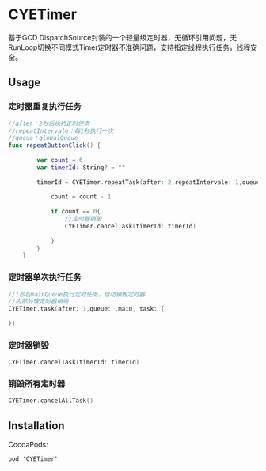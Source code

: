 # CYETimer
基于GCD DispatchSource封装的一个轻量级定时器，无循环引用问题，无RunLoop切换不同模式Timer定时器不准确问题，支持指定线程执行任务，线程安全。
## Usage


### 定时器重复执行任务
~~~swift
//after：2秒后执行定时任务
//repeatIntervale：每1秒执行一次
//queue：globalQueue
func repeatButtonClick() {
        
        var count = 6
        var timerId: String? = ""
        
        timerId = CYETimer.repeatTask(after: 2,repeatIntervale: 1,queue: .global()) {
            
            count = count - 1
            
            if count == 0{
                //定时器销毁
                CYETimer.cancelTask(timerId: timerId)
                
            }
        }
    }
~~~
### 定时器单次执行任务
~~~swift
//1秒后mainQueue执行定时任务，自动销毁定时器
//内部处理定时器销毁
CYETimer.task(after: 1,queue: .main, task: {
            
})
~~~
### 定时器销毁
~~~swift
CYETimer.cancelTask(timerId: timerId)
~~~

### 销毁所有定时器
~~~swift
CYETimer.cancelAllTask()
~~~

## Installation

CocoaPods:

~~~
pod 'CYETimer'
~~~
